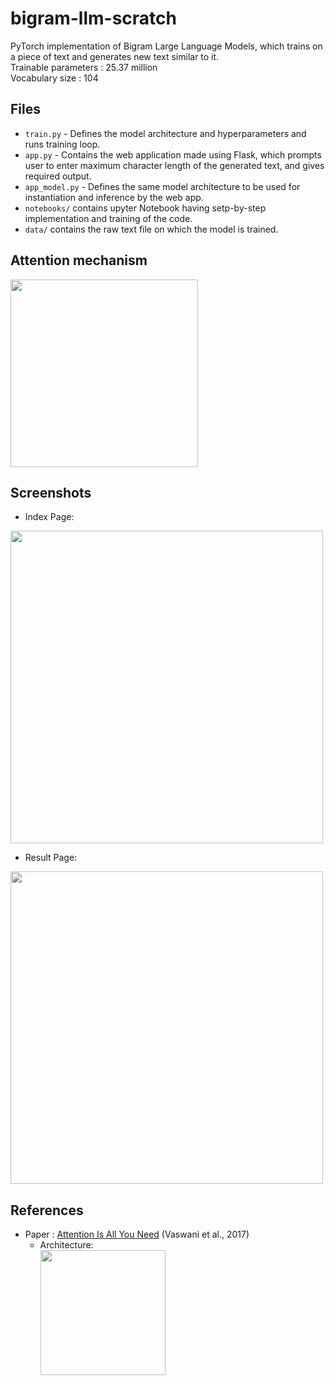 # bigram-llm-scratch

PyTorch implementation of Bigram Large Language Models, which trains on a piece of text and generates new text similar to it.<br/>
Trainable parameters : 25.37 million<br/>
Vocabulary size : 104

## Files
- ```train.py``` - Defines the model architecture and hyperparameters and runs training loop.
- ```app.py``` - Contains the web application made using Flask, which prompts user to enter maximum character length of the generated text, and gives required output.
- ```app_model.py``` - Defines the same model architecture to be used for instantiation and inference by the web app.
- ```notebooks/``` contains upyter Notebook having setp-by-step implementation and training of the code.
- ```data/``` contains the raw text file on which the model is trained.

## Attention mechanism
<img width="300" src="https://miro.medium.com/v2/resize:fit:1270/1*LpDpZojgoKTPBBt8wdC4nQ.png">

## Screenshots
- Index Page:<br/>
<img width="500" src="https://github.com/aryas1ngh/bigram-llm-scratch/blob/main/index_screen.png?raw=true">

- Result Page:<br/>
<img width="500" src="https://github.com/aryas1ngh/bigram-llm-scratch/blob/main/result_screen.png?raw=true">


## References 
- Paper : [Attention Is All You Need](https://arxiv.org/abs/1706.03762) (Vaswani et al., 2017)
    -  Architecture: <br/> <img width="200" src="https://machinelearningmastery.com/wp-content/uploads/2021/08/attention_research_1.png"> 

